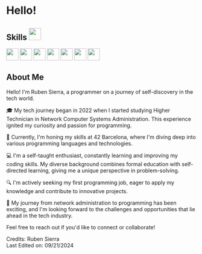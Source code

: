 

</p> 
<h1> Hello! </h1>

## Skills <img src="https://media2.giphy.com/media/QssGEmpkyEOhBCb7e1/giphy.gif?cid=ecf05e47a0n3gi1bfqntqmob8g9aid1oyj2wr3ds3mg700bl&rid=giphy.gif" width="32px">

<div>
    <img width='32px' src='https://raw.githubusercontent.com/rahulbanerjee26/githubAboutMeGenerator/main/icons/reactjs.svg'>
    <img width='32px' src='https://raw.githubusercontent.com/rahulbanerjee26/githubAboutMeGenerator/main/icons/javascript.svg'>
    <img width='32px' src='https://raw.githubusercontent.com/rahulbanerjee26/githubAboutMeGenerator/main/icons/c.svg'>
    <img width='32px' src='https://raw.githubusercontent.com/rahulbanerjee26/githubAboutMeGenerator/main/icons/css.svg'>
    <img width='32px' src='https://raw.githubusercontent.com/rahulbanerjee26/githubAboutMeGenerator/main/icons/html.svg'>
    <img width='32px' src='https://raw.githubusercontent.com/rahulbanerjee26/githubAboutMeGenerator/main/icons/java.svg'>
    <img width='32px' src='https://raw.githubusercontent.com/rahulbanerjee26/githubAboutMeGenerator/main/icons/spring.svg'>
</div>

## About Me

Hello! I'm Ruben Sierra, a programmer on a journey of self-discovery in the tech world.

🎓 My tech journey began in 2022 when I started studying Higher Technician in Network Computer Systems Administration. This experience ignited my curiosity and passion for programming.

🚀 Currently, I'm honing my skills at 42 Barcelona, where I'm diving deep into various programming languages and technologies.

💻 I'm a self-taught enthusiast, constantly learning and improving my coding skills. My diverse background combines formal education with self-directed learning, giving me a unique perspective in problem-solving.

🔍 I'm actively seeking my first programming job, eager to apply my knowledge and contribute to innovative projects.

🌱 My journey from network administration to programming has been exciting, and I'm looking forward to the challenges and opportunities that lie ahead in the tech industry.

Feel free to reach out if you'd like to connect or collaborate!

Credits: Ruben Sierra  
Last Edited on: 09/21/2024
